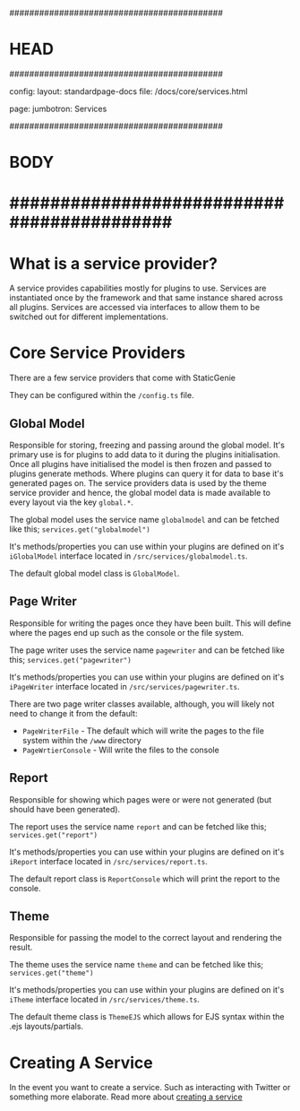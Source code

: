 ###########################################
# HEAD
###########################################

config: 
  layout: standardpage-docs
  file: /docs/core/services.html

page: 
  jumbotron: Services

###########################################
# BODY
###########################################
=====

# What is a service provider?

A service provides capabilities mostly for plugins to use. Services are instantiated once by the framework and that same instance shared across all plugins. Services are accessed via interfaces to allow them to be switched out for different implementations.

# Core Service Providers

There are a few service providers that come with StaticGenie

They can be configured within the `/config.ts` file.

## Global Model

Responsible for storing, freezing and passing around the global model. It's primary use is for plugins to add data to it during the plugins initialisation. Once all plugins have initialised the model is then frozen and passed to plugins generate methods. Where plugins can query it for data to base it's generated pages on. The service providers data is used by the theme service provider and hence, the global model data is made available to every layout via the key `global.*`.

The global model uses the service name `globalmodel` and can be fetched like this; `services.get("globalmodel")`

It's methods/properties you can use within your plugins are defined on it's `iGlobalModel` interface located in `/src/services/globalmodel.ts`.

The default global model class is `GlobalModel`.

## Page Writer

Responsible for writing the pages once they have been built. This will define where the pages end up such as the console or the file system.

The page writer uses the service name `pagewriter` and can be fetched like this; `services.get("pagewriter")`

It's methods/properties you can use within your plugins are defined on it's `iPageWriter` interface located in `/src/services/pagewriter.ts`.

There are two page writer classes available, although, you will likely not need to change it from the default:

- `PageWriterFile` - The default which will write the pages to the file system within the `/www` directory
- `PageWrtierConsole` - Will write the files to the console

## Report

Responsible for showing which pages were or were not generated (but should have been generated).

The report uses the service name `report` and can be fetched like this; `services.get("report")`

It's methods/properties you can use within your plugins are defined on it's `iReport` interface located in `/src/services/report.ts`.

The default report class is `ReportConsole` which will print the report to the console.

## Theme

Responsible for passing the model to the correct layout and rendering the result.

The theme uses the service name `theme` and can be fetched like this; `services.get("theme")`

It's methods/properties you can use within your plugins are defined on it's `iTheme` interface located in `/src/services/theme.ts`.

The default theme class is `ThemeEJS` which allows for EJS syntax within the .ejs layouts/partials.

# Creating A Service

In the event you want to create a service. Such as interacting with Twitter or something more elaborate. Read more about [creating a service](/docs/advanced/creating-a-service.html)